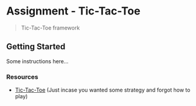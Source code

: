 # Assignment - Tic-Tac-Toe

> Tic-Tac-Toe framework

## Getting Started

Some instructions here...

### Resources

* [Tic-Tac-Toe](https://en.wikipedia.org/wiki/Tic-tac-toe) (Just incase you wanted some strategy and forgot how to play)






